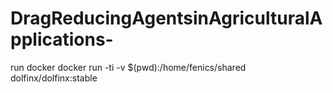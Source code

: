 # DragReducingAgentsinAgriculturalApplications-

run docker
docker run -ti -v $(pwd):/home/fenics/shared dolfinx/dolfinx:stable
